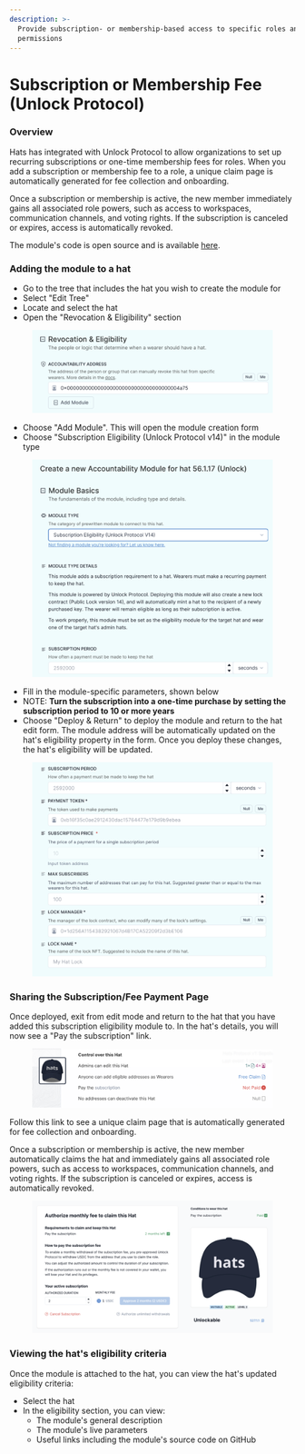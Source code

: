 ```yaml
---
description: >-
  Provide subscription- or membership-based access to specific roles and
  permissions
---
```


# Subscription or Membership Fee (Unlock Protocol)

### **Overview** <a href="#overview" id="overview"></a>

Hats has integrated with Unlock Protocol to allow organizations to set up recurring subscriptions or one-time membership fees for roles. When you add a subscription or membership fee to a role, a unique claim page is automatically generated for fee collection and onboarding.

Once a subscription or membership is active, the new member immediately gains all associated role powers, such as access to workspaces, communication channels, and voting rights. If the subscription is canceled or expires, access is automatically revoked.

The module's code is open source and is available [here](https://github.com/Hats-Protocol/unlock-eligibility).

### **Adding the module to a hat** <a href="#adding-the-module-to-a-hat" id="adding-the-module-to-a-hat"></a>

* Go to the tree that includes the hat you wish to create the module for
* Select "Edit Tree"
* Locate and select the hat
* Open the "Revocation & Eligibility" section

<figure><img src="../../.gitbook/assets/Screenshot 2024-10-22 at 4.02.30 PM.png" alt=""><figcaption></figcaption></figure>

* Choose "Add Module". This will open the module creation form
* Choose "Subscription Eligibility (Unlock Protocol v14)" in the module type

<figure><img src="../../.gitbook/assets/Screenshot 2024-10-22 at 4.03.09 PM.png" alt=""><figcaption></figcaption></figure>

* Fill in the module-specific parameters, shown below
* NOTE: **Turn the subscription into a one-time purchase by setting the subscription period to 10 or more years**
* Choose "Deploy & Return" to deploy the module and return to the hat edit form. The module address will be automatically updated on the hat's eligibility property in the form. Once you deploy these changes, the hat's eligibility will be updated.

<figure><img src="../../.gitbook/assets/Screenshot 2024-10-22 at 4.06.34 PM.png" alt=""><figcaption></figcaption></figure>

### Sharing the Subscription/Fee Payment Page <a href="#viewing-the-hats-eligibility-criteria" id="viewing-the-hats-eligibility-criteria"></a>

Once deployed, exit from edit mode and return to the hat that you have added this subscription eligibility module to. In the hat's details, you will now see a "Pay the subscription" link.

<figure><img src="../../.gitbook/assets/Screenshot 2024-10-22 at 4.10.13 PM.png" alt=""><figcaption></figcaption></figure>

Follow this link to see a unique claim page that is automatically generated for fee collection and onboarding.

Once a subscription or membership is active, the new member automatically claims the hat and immediately gains all associated role powers, such as access to workspaces, communication channels, and voting rights. If the subscription is canceled or expires, access is automatically revoked.

<figure><img src="../../.gitbook/assets/image (6).png" alt=""><figcaption></figcaption></figure>

### Viewing the hat's eligibility criteria <a href="#viewing-the-hats-eligibility-criteria" id="viewing-the-hats-eligibility-criteria"></a>

Once the module is attached to the hat, you can view the hat's updated eligibility criteria:

* Select the hat
* In the eligibility section, you can view:
  * The module's general description
  * The module's live parameters
  * Useful links including the module's source code on GitHub
